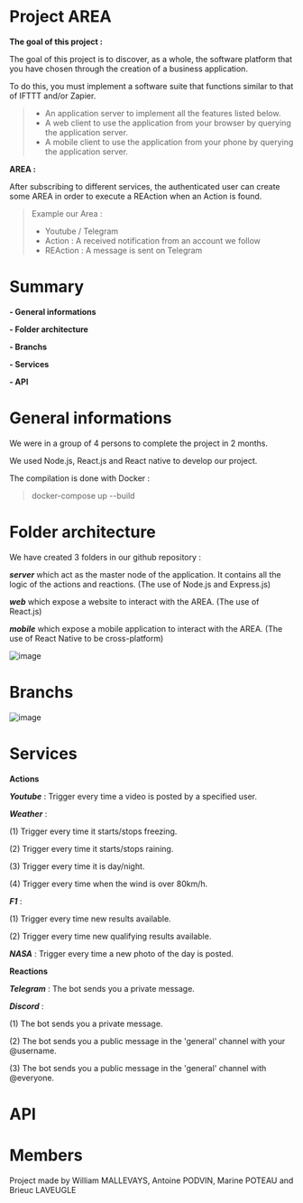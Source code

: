 # Project AREA

**The goal of this project :**

The goal of this project is to discover, as a whole, the software platform that you have chosen through the creation of a business application.

To do this, you must implement a software suite that functions similar to that of IFTTT and/or Zapier.

> - An application server to implement all the features listed below.
> - A web client to use the application from your browser by querying the application server.
> - A mobile client to use the application from your phone by querying the application server.

**AREA :**

After subscribing to different services, the authenticated user can create some AREA in order to execute a REAction when an Action is found.

> Example our Area :
> 
> - Youtube / Telegram
> - Action : A received notification from an account we follow
> - REAction : A message is sent on Telegram

# Summary

**- General informations**

**- Folder architecture**

**- Branchs**

**- Services**

**- API**

# General informations

We were in a group of 4 persons to complete the project in 2 months.

We used Node.js, React.js and React native to develop our project.

The compilation is done with Docker :

> docker-compose up --build

# Folder architecture

We have created 3 folders in our github repository :

***server*** which act as the master node of the application. It contains all the logic of the actions and reactions. (The use of Node.js and Express.js)

***web*** which expose a website to interact with the AREA. (The use of React.js)

***mobile*** which expose a mobile application to interact with the AREA. (The use of React Native to be cross-platform)

![image](assets/folderArchitecture.png)

# Branchs

![image](assets/branchs.png)

# Services

**Actions**

***Youtube*** : Trigger every time a video is posted by a specified user.

***Weather*** : 

(1) Trigger every time it starts/stops freezing.

(2) Trigger every time it starts/stops raining.

(3) Trigger every time it is day/night.

(4) Trigger every time when the wind is over 80km/h.

***F1*** : 

(1) Trigger every time new results available.

(2) Trigger every time new qualifying results available.

***NASA*** : Trigger every time a new photo of the day is posted.

**Reactions**

***Telegram*** : The bot sends you a private message.

***Discord*** :

(1) The bot sends you a private message.

(2) The bot sends you a public message in the 'general' channel with your @username.

(3) The bot sends you a public message in the 'general' channel with @everyone.

# API

# Members

Project made by William MALLEVAYS, Antoine PODVIN, Marine POTEAU and Brieuc LAVEUGLE